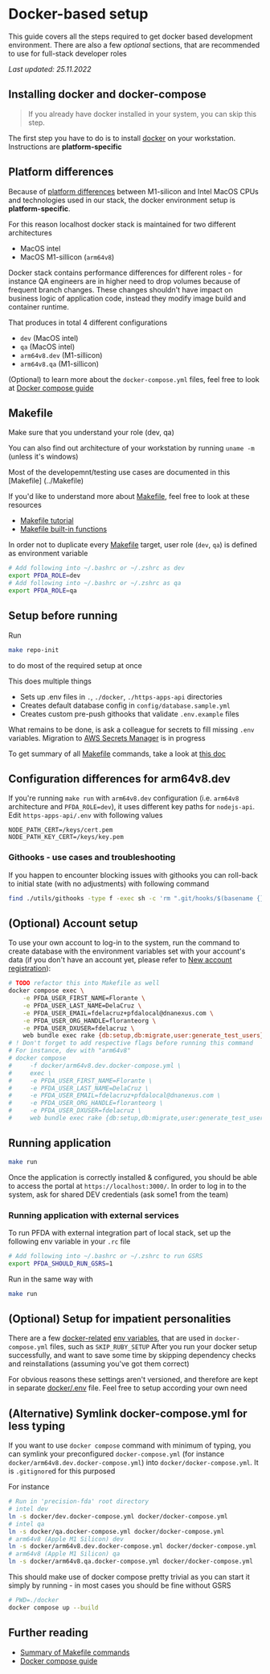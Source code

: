 # Docker-based setup


This guide covers all the steps required to get docker based
development environment. There are also a few _optional_ sections, that are recommended to use for full-stack developer roles

_Last updated: 25.11.2022_

## Installing docker and docker-compose

> If you already have docker installed in your system, you can skip this step.

The first step you have to do is to install [docker](https://docs.docker.com/install/) on your workstation. Instructions are **platform-specific**

## Platform differences

Because of [platform differences](./MACOS_ARCHITECTURE_DIFFERENCES.md) between M1-silicon and Intel MacOS CPUs and technologies used in our stack, the docker environment setup is **platform-specific**.

For this reason localhost docker stack is maintained for two different architectures

* MacOS intel
* MacOS M1-sillicon (`arm64v8`)

Docker stack contains performance differences for different roles - for instance QA engineers are in higher need to drop volumes because of frequent branch changes. These changes shouldn't have impact on business logic of application code, instead they modify image build and container runtime.

That produces in total 4 different configurations

* `dev` (MacOS intel)
* `qa` (MacOS intel)
* `arm64v8.dev` (M1-sillicon)
* `arm64v8.qa` (M1-sillicon)

(Optional) to learn more about the `docker-compose.yml` files, feel free to look at [Docker compose guide](./DOCKER_COMPOSE_GUIDE.md)

## Makefile

Make sure that you understand your role (dev, qa)

You can also find out architecture of your workstation by running `uname -m` (unless it's windows)



Most of the developemnt/testing use cases are documented in this [Makefile]
(../Makefile)

If you'd like to understand more about [Makefile](../Makefile), feel free to look at these resources

* [Makefile tutorial](https://makefiletutorial.com/)
* [Makefile built-in functions](https://www.gnu.org/software/make/manual/html_node/Functions.html)

In order not to duplicate every [Makefile](../Makefile) target, user role (`dev`, `qa`) is defined as environment variable

```bash
# Add following into ~/.bashrc or ~/.zshrc as dev
export PFDA_ROLE=dev
# Add following into ~/.bashrc or ~/.zshrc as qa
export PFDA_ROLE=qa
```

## Setup before running

Run

```bash
make repo-init
```

to do most of the required setup at once

This does multiple things

* Sets up .env files in `.`, `./docker`, `./https-apps-api` directories
* Creates default database config in `config/database.sample.yml` 
* Creates custom pre-push githooks that validate `.env.example` files

What remains to be done, is ask a colleague for secrets to fill missing `.env` variables. Migration to [AWS Secrets Manager](https://docs.aws.amazon.com/secretsmanager/latest/userguide/getting-started.html) is in progress


To get summary of all [Makefile](../Makefile) commands, take a look at [this doc](./SUMMARY_OF_MAKEFILE_COMMANDS.md)

## Configuration differences for arm64v8.dev


If you're running `make run` with `arm64v8.dev` configuration (i.e. `arm64v8` architecture and `PFDA_ROLE=dev`), it uses different key paths for `nodejs-api`. Edit `https-apps-api/.env` with following values

```
NODE_PATH_CERT=/keys/cert.pem
NODE_PATH_KEY_CERT=/keys/key.pem
```

### Githooks - use cases and troubleshooting



If you happen to encounter blocking issues with githooks you can roll-back to initial state (with no adjustments) with following command

```bash
find ./utils/githooks -type f -exec sh -c 'rm ".git/hooks/$(basename {})"' \;
```

## (Optional) Account setup

To use your own account to log-in to the system, run the command to
create database with the environment variables set with your account's data (if you don't have
an account yet, please refer to
[New account registration](DEVELOPMENT_SETUP.md#new-account-registration)):

```bash
# TODO refactor this into Makefile as well
docker compose exec \
    -e PFDA_USER_FIRST_NAME=Florante \
    -e PFDA_USER_LAST_NAME=DelaCruz \
    -e PFDA_USER_EMAIL=fdelacruz+pfdalocal@dnanexus.com \
    -e PFDA_USER_ORG_HANDLE=floranteorg \
    -e PFDA_USER_DXUSER=fdelacruz \
    web bundle exec rake {db:setup,db:migrate,user:generate_test_users}
# ! Don't forget to add respective flags before running this command
# For instance, dev with "arm64v8"
# docker compose 
#     -f docker/arm64v8.dev.docker-compose.yml \
#     exec \
#     -e PFDA_USER_FIRST_NAME=Florante \
#     -e PFDA_USER_LAST_NAME=DelaCruz \
#     -e PFDA_USER_EMAIL=fdelacruz+pfdalocal@dnanexus.com \
#     -e PFDA_USER_ORG_HANDLE=floranteorg \
#     -e PFDA_USER_DXUSER=fdelacruz \
#     web bundle exec rake {db:setup,db:migrate,user:generate_test_users}
```

## Running application

```bash
make run
```

Once the application is correctly installed & configured, you should be able to access the portal at `https://localhost:3000/`.
In order to log in to the system, ask for shared DEV credentials (ask some1 from the team)

### Running application with external services

To run PFDA with external integration part of local stack, set up the following env variable in your `.rc` file

```bash
# Add following into ~/.bashrc or ~/.zshrc to run GSRS
export PFDA_SHOULD_RUN_GSRS=1
```

Run in the same way with

```bash
make run
```

## (Optional) Setup for impatient personalities

There are a few [docker-related](../docker/arm64v8.dev..docker-compose.yml) [env variables](../docker/.env.example), that are used in `docker-compose.yml` files, such as `SKIP_RUBY_SETUP`
After you run your docker setup successfully, and want to save some time by skipping dependency checks and reinstallations (assuming you've got them correct)

For obvious reasons these settings aren't versioned, and therefore are kept in separate [docker/.env](../docker/.env.example) file. Feel free to setup according your own need


## (Alternative) Symlink docker-compose.yml for less typing

If you want to use `docker compose` command with minimum of typing, you can symlink your preconfigured `docker-compose.yml` (for instance `docker/arm64v8.dev.docker-compose.yml`) into `docker/docker-compose.yml`. It is `.gitignore`d for this purposed

For instance

```bash
# Run in 'precision-fda' root directory
# intel dev
ln -s docker/dev.docker-compose.yml docker/docker-compose.yml
# intel qa
ln -s docker/qa.docker-compose.yml docker/docker-compose.yml
# arm64v8 (Apple M1 Silicon) dev
ln -s docker/arm64v8.dev.docker-compose.yml docker/docker-compose.yml
# arm64v8 (Apple M1 Silicon) qa
ln -s docker/arm64v8.qa.docker-compose.yml docker/docker-compose.yml
```

This should make use of docker compose pretty trivial as you can start it simply by running - in most cases you should be fine without GSRS

```bash
# PWD=./docker
docker compose up --build
```

## Further reading

* [Summary of Makefile commands](./SUMMARY_OF_MAKEFILE_COMMANDS.md)
* [Docker compose guide](./DOCKER_COMPOSE_GUIDE.md)
